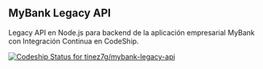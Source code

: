 ## MyBank Legacy API

Legacy API en Node.js para backend de la aplicación empresarial MyBank con Integración Continua en CodeShip.

[ ![Codeship Status for tinez7g/mybank-legacy-api](https://codeship.com/projects/097b6310-fa83-0133-be08-12544c2ab455/status?branch=master)](https://codeship.com/projects/151607)

